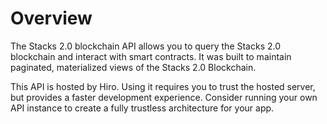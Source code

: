 # Overview

The Stacks 2.0 blockchain API allows you to query the Stacks 2.0 blockchain and interact with smart contracts. It was built to maintain paginated, materialized views of the Stacks 2.0 Blockchain.

This API is hosted by Hiro. Using it requires you to trust the hosted server, but provides a faster development experience. Consider running your own API instance to create a fully trustless architecture for your app.
